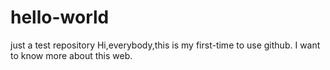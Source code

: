 # hello-world
just a test repository
Hi,everybody,this is my first-time to use github.
I want to know more about this web.
